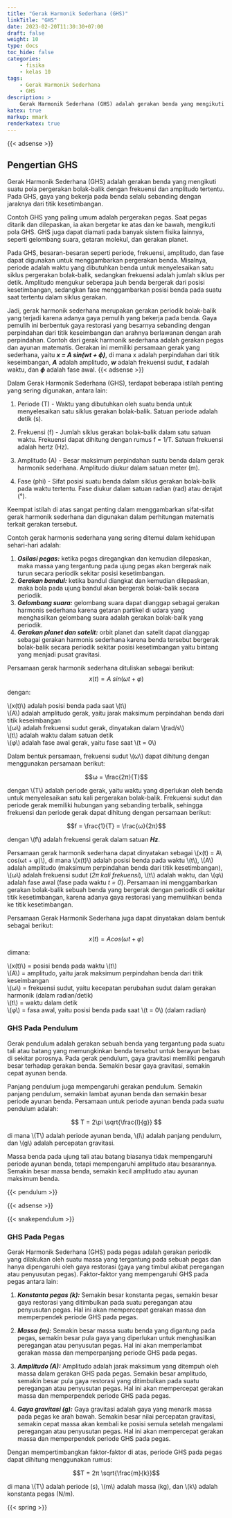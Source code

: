 ```yaml
---
title: "Gerak Harmonik Sederhana (GHS)"
linkTitle: "GHS"
date: 2023-02-20T11:30:30+07:00
draft: false
weight: 10
type: docs
toc_hide: false
categories:
    - fisika
    - kelas 10
tags:
    - Gerak Harmonik Sederhana
    - GHS
description: >
    Gerak Harmonik Sederhana (GHS) adalah gerakan benda yang mengikuti suatu pola pergerakan bolak-balik dengan frekuensi dan amplitudo tertentu.
katex: true
markup: mmark
renderkatex: true
---
```

{{< adsense >}}

## Pengertian GHS

Gerak Harmonik Sederhana (GHS) adalah gerakan benda yang mengikuti suatu pola pergerakan bolak-balik dengan frekuensi dan amplitudo tertentu. Pada GHS, gaya yang bekerja pada benda selalu sebanding dengan jaraknya dari titik kesetimbangan.

Contoh GHS yang paling umum adalah pergerakan pegas. Saat pegas ditarik dan dilepaskan, ia akan bergetar ke atas dan ke bawah, mengikuti pola GHS. GHS juga dapat diamati pada banyak sistem fisika lainnya, seperti gelombang suara, getaran molekul, dan gerakan planet.

Pada GHS, besaran-besaran seperti periode, frekuensi, amplitudo, dan fase dapat digunakan untuk menggambarkan pergerakan benda. Misalnya, periode adalah waktu yang dibutuhkan benda untuk menyelesaikan satu siklus pergerakan bolak-balik, sedangkan frekuensi adalah jumlah siklus per detik. Amplitudo mengukur seberapa jauh benda bergerak dari posisi kesetimbangan, sedangkan fase menggambarkan posisi benda pada suatu saat tertentu dalam siklus gerakan.

Jadi, gerak harmonik sederhana merupakan gerakan periodik bolak-balik yang terjadi karena adanya gaya pemulih yang bekerja pada benda. Gaya pemulih ini berbentuk gaya restorasi yang besarnya sebanding dengan perpindahan dari titik keseimbangan dan arahnya berlawanan dengan arah perpindahan. Contoh dari gerak harmonik sederhana adalah gerakan pegas dan ayunan matematis. Gerakan ini memiliki persamaan gerak yang sederhana, yaitu ***x = A sin(wt + ϕ)***, di mana x adalah perpindahan dari titik keseimbangan, ***A*** adalah amplitudo, ***w*** adalah frekuensi sudut, ***t*** adalah waktu, dan ***ϕ*** adalah fase awal.
{{< adsense >}}

Dalam Gerak Harmonik Sederhana (GHS), terdapat beberapa istilah penting yang sering digunakan, antara lain:

1. Periode (T) - Waktu yang dibutuhkan oleh suatu benda untuk menyelesaikan satu siklus gerakan bolak-balik. Satuan periode adalah detik (s).

2. Frekuensi (f) - Jumlah siklus gerakan bolak-balik dalam satu satuan waktu. Frekuensi dapat dihitung dengan rumus f = 1/T. Satuan frekuensi adalah hertz (Hz).

3. Amplitudo (A) - Besar maksimum perpindahan suatu benda dalam gerak harmonik sederhana. Amplitudo diukur dalam satuan meter (m).

4. Fase (phi) - Sifat posisi suatu benda dalam siklus gerakan bolak-balik pada waktu tertentu. Fase diukur dalam satuan radian (rad) atau derajat (°).

Keempat istilah di atas sangat penting dalam menggambarkan sifat-sifat gerak harmonik sederhana dan digunakan dalam perhitungan matematis terkait gerakan tersebut.

Contoh gerak harmonis sederhana yang sering ditemui dalam kehidupan sehari-hari adalah:

1. ***Osilasi pegas:*** ketika pegas diregangkan dan kemudian dilepaskan, maka massa yang tergantung pada ujung pegas akan bergerak naik turun secara periodik sekitar posisi kesetimbangan.
2. ***Gerakan bandul:*** ketika bandul diangkat dan kemudian dilepaskan, maka bola pada ujung bandul akan bergerak bolak-balik secara periodik.
3. ***Gelombang suara:*** gelombang suara dapat dianggap sebagai gerakan harmonis sederhana karena getaran partikel di udara yang menghasilkan gelombang suara adalah gerakan bolak-balik yang periodik.
4. ***Gerakan planet dan satelit:*** orbit planet dan satelit dapat dianggap sebagai gerakan harmonis sederhana karena benda tersebut bergerak bolak-balik secara periodik sekitar posisi kesetimbangan yaitu bintang yang menjadi pusat gravitasi.

Persamaan gerak harmonik sederhana dituliskan sebagai berikut:
$$x(t) = A\  sin(ωt + φ)$$

dengan:

\\(x(t)\\) adalah posisi benda pada saat \\(t\\)\
\\(A\\) adalah amplitudo gerak, yaitu jarak maksimum perpindahan benda dari titik keseimbangan\
\\(ω\\) adalah frekuensi sudut gerak, dinyatakan dalam \\(rad/s\\)\
\\(t\\) adalah waktu dalam satuan detik\
\\(φ\\) adalah fase awal gerak, yaitu fase saat \\(t = 0\\)

Dalam bentuk persamaan, frekuensi sudut \\(ω\\) dapat dihitung dengan menggunakan persamaan berikut:

$$ω = \frac{2π}{T}$$

dengan \\(T\\) adalah periode gerak, yaitu waktu yang diperlukan oleh benda untuk menyelesaikan satu kali pergerakan bolak-balik. Frekuensi sudut dan periode gerak memiliki hubungan yang sebanding terbalik, sehingga frekuensi dan periode gerak dapat dihitung dengan persamaan berikut:

$$f = \frac{1}{T} = \frac{ω}{2π}$$

dengan \\(f\\) adalah frekuensi gerak dalam satuan ***Hz***.

Persamaan gerak harmonik sederhana dapat dinyatakan sebagai \\(x(t) = A\ cos(ωt + φ)\\), di mana \\(x(t)\\) adalah posisi benda pada waktu \\(t\\), \\(A\\) adalah amplitudo (maksimum perpindahan benda dari titik kesetimbangan), \\(ω\\) adalah frekuensi sudut (*2π kali frekuensi*), \\(t\\) adalah waktu, dan \\(φ\\) adalah fase awal (fase pada waktu *t = 0*). Persamaan ini menggambarkan gerakan bolak-balik sebuah benda yang bergerak dengan periodik di sekitar titik kesetimbangan, karena adanya gaya restorasi yang memulihkan benda ke titik kesetimbangan.

Persamaan Gerak Harmonik Sederhana juga dapat dinyatakan dalam bentuk sebagai berikut:

$$x(t) = A cos(ωt + φ)$$

dimana:

\\(x(t)\\) = posisi benda pada waktu \\(t\\)\
\\(A\\) = amplitudo, yaitu jarak maksimum perpindahan benda dari titik keseimbangan\
\\(ω\\) = frekuensi sudut, yaitu kecepatan perubahan sudut dalam gerakan harmonik (dalam radian/detik)\
\\(t\\) = waktu dalam detik\
\\(φ\\) = fasa awal, yaitu posisi benda pada saat \\(t = 0\\) (dalam radian)

### GHS Pada Pendulum

Gerak pendulum adalah gerakan sebuah benda yang tergantung pada suatu tali atau batang yang memungkinkan benda tersebut untuk berayun bebas di sekitar porosnya. Pada gerak pendulum, gaya gravitasi memiliki pengaruh besar terhadap gerakan benda. Semakin besar gaya gravitasi, semakin cepat ayunan benda.

Panjang pendulum juga mempengaruhi gerakan pendulum. Semakin panjang pendulum, semakin lambat ayunan benda dan semakin besar periode ayunan benda. Persamaan untuk periode ayunan benda pada suatu pendulum adalah:

$$ T = 2\pi \sqrt{\frac{l}{g}} $$

di mana \\(T\\) adalah periode ayunan benda, \\(l\\) adalah panjang pendulum, dan \\(g\\) adalah percepatan gravitasi.

Massa benda pada ujung tali atau batang biasanya tidak mempengaruhi periode ayunan benda, tetapi mempengaruhi amplitudo atau besarannya. Semakin besar massa benda, semakin kecil amplitudo atau ayunan maksimum benda.

{{< pendulum >}}

{{< adsense >}}

{{< snakependulum >}}

### GHS Pada Pegas

Gerak Harmonik Sederhana (GHS) pada pegas adalah gerakan periodik yang dilakukan oleh suatu massa yang tergantung pada sebuah pegas dan hanya dipengaruhi oleh gaya restorasi (gaya yang timbul akibat peregangan atau penyusutan pegas). Faktor-faktor yang mempengaruhi GHS pada pegas antara lain:

1. ***Konstanta pegas (k):*** Semakin besar konstanta pegas, semakin besar gaya restorasi yang ditimbulkan pada suatu peregangan atau penyusutan pegas. Hal ini akan mempercepat gerakan massa dan memperpendek periode GHS pada pegas.

2. ***Massa (m):*** Semakin besar massa suatu benda yang digantung pada pegas, semakin besar pula gaya yang diperlukan untuk menghasilkan peregangan atau penyusutan pegas. Hal ini akan memperlambat gerakan massa dan memperpanjang periode GHS pada pegas.

3. ***Amplitudo (A):*** Amplitudo adalah jarak maksimum yang ditempuh oleh massa dalam gerakan GHS pada pegas. Semakin besar amplitudo, semakin besar pula gaya restorasi yang ditimbulkan pada suatu peregangan atau penyusutan pegas. Hal ini akan mempercepat gerakan massa dan memperpendek periode GHS pada pegas.

4. ***Gaya gravitasi (g):*** Gaya gravitasi adalah gaya yang menarik massa pada pegas ke arah bawah. Semakin besar nilai percepatan gravitasi, semakin cepat massa akan kembali ke posisi semula setelah mengalami peregangan atau penyusutan pegas. Hal ini akan mempercepat gerakan massa dan memperpendek periode GHS pada pegas.

Dengan mempertimbangkan faktor-faktor di atas, periode GHS pada pegas dapat dihitung menggunakan rumus:

$$T = 2π \sqrt{\frac{m}{k}}$$

di mana \\(T\\) adalah periode (s), \\(m\\) adalah massa (kg), dan \\(k\\) adalah konstanta pegas (N/m).

{{< spring >}}
